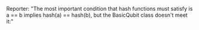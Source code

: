 Reporter: "The most important condition that hash functions must satisfy is a == b implies hash(a) == hash(b), but the BasicQubit class doesn't meet it:"